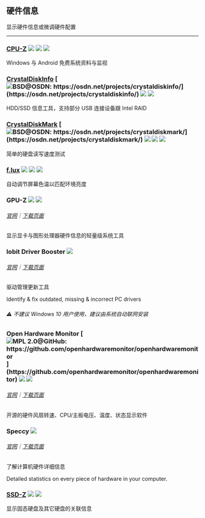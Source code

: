 ## 硬件信息

显示硬件信息或微调硬件配置

---

### [CPU-Z](http://www.cpuid.com/softwares/cpu-z.html) ![](../assets/earth-globe.png) ![](../assets/usb.png) ![](../assets/multi_platform.png)

Windows 与 Android 免费系统资料与监视

### [CrystalDiskInfo](http://crystalmark.info/software/CrystalDiskInfo/index-e.html) [![](../assets/open-source-icon.png "BSD@OSDN: https://osdn.net/projects/crystaldiskinfo/")](https://osdn.net/projects/crystaldiskinfo/) ![](../assets/earth-globe.png) ![](../assets/usb.png)

HDD/SSD 信息工具，支持部分 USB 连接设备跟 Intel RAID

### [CrystalDiskMark](http://crystalmark.info/software/CrystalDiskMark/index-e.html) [![](../assets/open-source-icon.png "BSD@OSDN: https://osdn.net/projects/crystaldiskmark/")](https://osdn.net/projects/crystaldiskmark/) ![](../assets/earth-globe.png) ![](../assets/usb.png) ![](../assets/windows-store.png)

简单的硬盘读写速度测试

### [f.lux](http://stereopsis.com/flux/) ![](../assets/united-states.png) ![](../assets/multi_platform.png) ![](../assets/windows-store.png)

自动调节屏幕色温以匹配环境亮度

### GPU-Z ![](../assets/earth-globe.png) ![](../assets/usb.png)

###### [官网](https://www.techpowerup.com/gpuz/)｜[下载页面](https://www.techpowerup.com/download/techpowerup-gpu-z/#)

显示显卡与图形处理器硬件信息的轻量级系统工具

### Iobit Driver Booster ![](../assets/earth-globe.png)

###### [官网](http://www.iobit.com/en/driver-booster.php)｜[下载页面](http://download.cnet.com/Driver-Booster/3001-18513_4-75992725.html?hasJs=n&part=dl-)

驱动管理更新工具

Identify & fix outdated, missing & incorrect PC drivers

###### ⚠ 不建议 Windows 10 用户使用，建议由系统自动联网安装

### Open Hardware Monitor [![](../assets/open-source-icon.png "MPL 2.0@GitHub: https://github.com/openhardwaremonitor/openhardwaremonitor")](https://github.com/openhardwaremonitor/openhardwaremonitor) ![](../assets/united-states.png) ![](../assets/usb.png)

###### [官网](http://openhardwaremonitor.org/)｜[下载页面](http://openhardwaremonitor.org/downloads/)

开源的硬件风扇转速、CPU/主板电压、温度、状态显示软件

### Speccy ![](../assets/earth-globe.png)

###### [官网](https://www.piriform.com/speccy)｜[下载页面](https://www.piriform.com/speccy/download/standard)

了解计算机硬件详细信息

Detailed statistics on every piece of hardware in your computer.

### [SSD-Z](http://aezay.dk/aezay/ssdz/) ![](../assets/united-states.png) ![](../assets/usb.png)

显示固态硬盘及其它硬盘的关联信息
